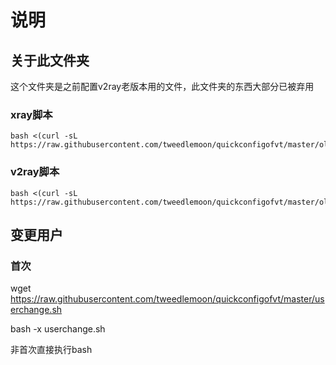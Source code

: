 # 说明

## 关于此文件夹

这个文件夹是之前配置v2ray老版本用的文件，此文件夹的东西大部分已被弃用

### xray脚本

```
bash <(curl -sL https://raw.githubusercontent.com/tweedlemoon/quickconfigofvt/master/old/xray_mod1.sh)
```

### v2ray脚本
```
bash <(curl -sL https://raw.githubusercontent.com/tweedlemoon/quickconfigofvt/master/old/v2rayshell.sh)
```

## 变更用户

### 首次

wget https://raw.githubusercontent.com/tweedlemoon/quickconfigofvt/master/userchange.sh

bash -x userchange.sh

非首次直接执行bash
